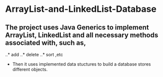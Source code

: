 # ArrayList-and-LinkedList-Database
## The project uses Java Generics to implement ArrayList, LinkedList and all necessary methods associated with, such as,
..* add
..* delete 
..* sort ,etc

* Then it uses implemented data stuctures to build a database stores different objects. 
